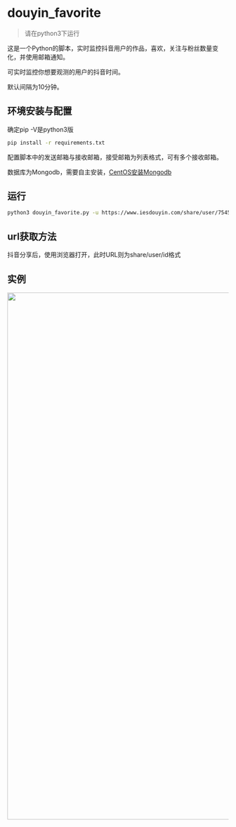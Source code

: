 # douyin_favorite


> 请在python3下运行

这是一个Python的脚本，实时监控抖音用户的作品，喜欢，关注与粉丝数量变化，并使用邮箱通知。

可实时监控你想要观测的用户的抖音时间。

默认间隔为10分钟。

## 环境安装与配置

确定pip -V是python3版
```bash
pip install -r requirements.txt
```
配置脚本中的发送邮箱与接收邮箱，接受邮箱为列表格式，可有多个接收邮箱。

数据库为Mongodb，需要自主安装，[CentOS安装Mongodb](https://www.jianshu.com/p/8e3f4d591b64)

## 运行
```bash
python3 douyin_favorite.py -u https://www.iesdouyin.com/share/user/75459111811
```
## url获取方法

抖音分享后，使用浏览器打开，此时URL则为share/user/id格式

## 实例
<p align="center"><img src="https://raw.githubusercontent.com/piaolin/douyin_favorite/master/picture/shot.jpg" width="1200"></p>

